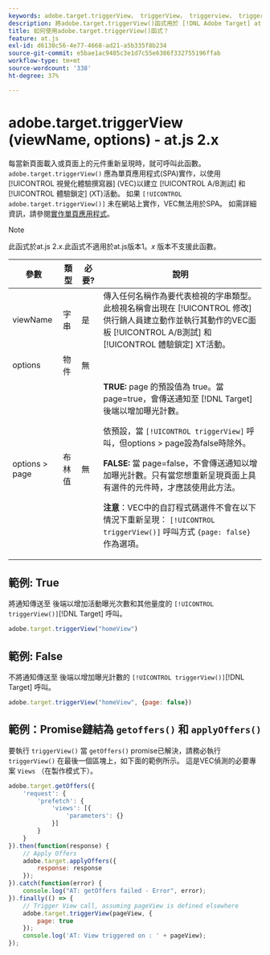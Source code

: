 ```yaml
---
keywords: adobe.target.triggerView， triggerView， triggerview， trigger view， at.js，函式，函式， viewName， viewname，檢視名稱， adobe.target.triggerView1
description: 將adobe.target.triggerView()函式用於 [!DNL Adobe Target] at.js JavaScript程式庫，用於單頁應用程式(SPA)。 (at.js 2.x)
title: 如何使用adobe.target.triggerView()函式？
feature: at.js
exl-id: d6130c56-4e77-4668-ad21-a5b335f8b234
source-git-commit: e5bae1ac9485c3e1d7c55e6386f332755196ffab
workflow-type: tm+mt
source-wordcount: '338'
ht-degree: 37%

---
```


# adobe.target.triggerView (viewName, options) - at.js 2.x

每當新頁面載入或頁面上的元件重新呈現時，就可呼叫此函數。`adobe.target.triggerView()` 應為單頁應用程式(SPA)實作，以使用 [!UICONTROL 視覺化體驗撰寫器] (VEC)以建立 [!UICONTROL A/B測試] 和 [!UICONTROL 體驗鎖定] (XT)活動。 如果 `[!UICONTROL adobe.target.triggerView()]` 未在網站上實作，VEC無法用於SPA。 如需詳細資訊，請參閱[實作單頁應用程式](/help/dev/implement/client-side/atjs/how-to-deployatjs/target-atjs-single-page-application.md)。

>[!NOTE]
>
>此函式於at.js 2.*x*.此函式不適用於at.js版本1。*x* 版本不支援此函數。

| 參數 | 類型 | 必要? | 說明 |
| --- | --- | --- | --- |
| viewName | 字串 | 是 | 傳入任何名稱作為要代表檢視的字串類型。此檢視名稱會出現在 [!UICONTROL 修改] 供行銷人員建立動作並執行其動作的VEC面板 [!UICONTROL A/B測試] 和 [!UICONTROL 體驗鎖定] XT活動。 |
| options | 物件 | 無 |  |
| options > page | 布林值 | 無 | **TRUE:** page 的預設值為 true。當 page=true，會傳送通知至 [!DNL Target] 後端以增加曝光計數。<P>依預設，當 `[!UICONTROL triggerView]` 呼叫，但options > page設為false時除外。<P>**FALSE:** 當 page=false，不會傳送通知以增加曝光計數。只有當您想重新呈現頁面上具有選件的元件時，才應該使用此方法。<P>**注意**：VEC中的自訂程式碼選件不會在以下情況下重新呈現： `[!UICONTROL triggerView()]` 呼叫方式 `{page: false}` 作為選項。 |

## 範例: True

將通知傳送至 後端以增加活動曝光次數和其他量度的 `[!UICONTROL triggerView()]`[!DNL Target] 呼叫。

```javascript {line-numbers="true"}
adobe.target.triggerView("homeView")
```

## 範例: False

不將通知傳送至 後端以增加曝光計數的 `[!UICONTROL triggerView()]`[!DNL Target] 呼叫。

```javascript {line-numbers="true"}
adobe.target.triggerView("homeView", {page: false})
```

## 範例：Promise鏈結為 `getoffers()` 和 `applyOffers()`

要執行 `triggerView()` 當 `getOffers()` promise已解決，請務必執行 `triggerView()` 在最後一個區塊上，如下面的範例所示。 這是VEC偵測的必要專案 `Views` （在製作模式下）。

```javascript {line-numbers="true"}
adobe.target.getOffers({
    'request': {
        'prefetch': {
            'views': [{
                'parameters': {}
            }]
        }
    }
}).then(function(response) {
    // Apply Offers
    adobe.target.applyOffers({
        response: response
    });
}).catch(function(error) {
    console.log("AT: getOffers failed - Error", error);
}).finally(() => {
    // Trigger View call, assuming pageView is defined elsewhere
    adobe.target.triggerView(pageView, {
        page: true
    });
    console.log('AT: View triggered on : ' + pageView);
});
```
